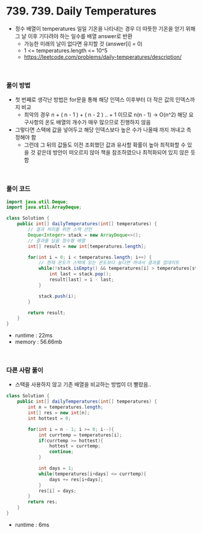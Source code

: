 # 739. 739. Daily Temperatures
- 정수 배열이 temperatures 일일 기온을 나타내는 경우 더 따뜻한 기온을 얻기 위해 그 날 이후 기다려야 하는 일수를 배열 answer로 반환
    - 가능한 미래의 날이 없다면 유지할 것 (answer[i] = 0)
    - 1 <= temperatures.length <= 10^5
    - https://leetcode.com/problems/daily-temperatures/description/

<br>

### 풀이 방법
- 첫 번째로 생각난 방법은 for문을 통해 해당 인덱스 이후부터 더 작은 값의 인덱스까지 비교
    - 최악의 경우 n + ( n - 1 ) + ( n - 2 ) .. + 1 이므로 n(n - 1) -> O(n^2) 해당 요구사항의 온도 배열의 개수가 매우 많으므로 진행하지 않음
- 그렇다면 스택에 값을 넣어두고 해당 인덱스보다 높은 수가 나올때 까지 꺼내고 측정해야 함
    - 그런데 그 뒤의 값들도 이전 조회했던 값과 유사할 확률이 높아 최적화할 수 있을 것 같은데 방안이 떠오르지 않아 책을 참조하였으나 최적화되어 있지 않은 듯함

<br>

### 풀이 코드

```java
import java.util.Deque;
import java.util.ArrayDeque;

class Solution {
    public int[] dailyTemperatures(int[] temperatures) {
        // 결과 처리를 위한 스택 선언
        Deque<Integer> stack = new ArrayDeque<>();
        // 결과를 담을 정수형 배열
        int[] result = new int[temperatures.length];

        for(int i = 0; i < temperatures.length; i++) {
            // 현재 온도가 스택에 있는 온도보다 높다면 꺼내서 결과를 업데이트
            while(!stack.isEmpty() && temperatures[i] > temperatures[stack.peek()]) {
                int last = stack.pop();
                result[last] = i - last;
            }

            stack.push(i);
        }

        return result;
    }
}
```

- runtime : 22ms
- memory : 56.66mb

<br>

### 다른 사람 풀이
- 스택을 사용하지 않고 기존 배열을 비교하는 방법이 더 빨랐음..

```java
class Solution {
    public int[] dailyTemperatures(int[] temperatures) {
        int n = temperatures.length;
        int[] res = new int[n];
        int hottest = 0;

        for(int i = n - 1; i >= 0; i--){
            int currtemp = temperatures[i];
            if(currtemp >= hottest){
                hottest = currtemp;
                continue;
            }

            int days = 1;
            while(temperatures[i+days] <= currtemp){
                days += res[i+days];
            }
            res[i] = days;
        }
        return res;
    }
}
```

- runtime : 6ms